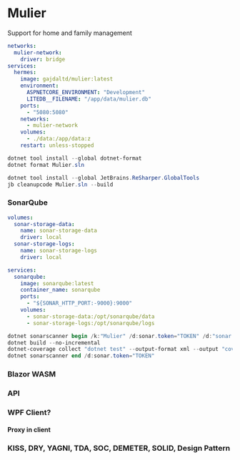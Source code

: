 # Mulier

Support for home and family management

```yaml
networks:
  mulier-network:
    driver: bridge
services:
  hermes:
    image: gajdaltd/mulier:latest
    environment:
      ASPNETCORE_ENVIRONMENT: "Development"
      LITEDB__FILENAME: "/app/data/mulier.db"
    ports:
      - "5080:5080"
    networks:
      - mulier-network
    volumes:
      - ./data:/app/data:z
    restart: unless-stopped
```

```powershell
dotnet tool install --global dotnet-format
dotnet format Mulier.sln
```

```powershell
dotnet tool install --global JetBrains.ReSharper.GlobalTools
jb cleanupcode Mulier.sln --build
```

### SonarQube

```yaml
volumes:
  sonar-storage-data:
    name: sonar-storage-data
    driver: local
  sonar-storage-logs:
    name: sonar-storage-logs
    driver: local

services:
  sonarqube:
    image: sonarqube:latest
    container_name: sonarqube
    ports:
      - "${SONAR_HTTP_PORT:-9000}:9000"
    volumes:
      - sonar-storage-data:/opt/sonarqube/data
      - sonar-storage-logs:/opt/sonarqube/logs
```

```powershell
dotnet sonarscanner begin /k:"Mulier" /d:sonar.token="TOKEN" /d:"sonar.host.url=http://localhost:9000" /d:sonar.cs.vscoveragexml.reportsPaths="coverage.xml"
dotnet build --no-incremental
dotnet-coverage collect "dotnet test" --output-format xml --output "coverage.xml"
dotnet sonarscanner end /d:sonar.token="TOKEN"
```

### Blazor WASM

### API

### WPF Client?

#### Proxy in client

### KISS, DRY, YAGNI, TDA, SOC, DEMETER, SOLID, Design Pattern
